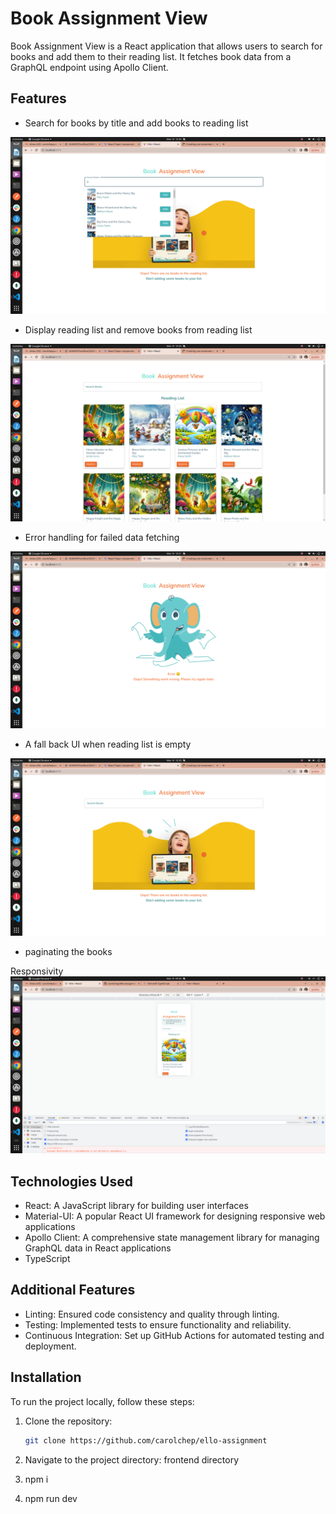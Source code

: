 # Book Assignment View

Book Assignment View is a React application that allows users to search for books and add them to their reading list. It fetches book data from a GraphQL endpoint using Apollo Client.

## Features

- Search for books by title and add books to reading list

![Search List](frontend/public/assets/searchlist.png)
- Display reading list  and remove books from reading list

![Search List](frontend/public/assets/booklist.png)
- Error handling for failed data fetching

![Search List](frontend/public/assets/errorpage.png)
- A fall back UI when reading list is empty

![Search List](frontend/public/assets/emptyreadinglist.png)
- paginating the books

Responsivity 
![Search List](frontend/public/assets/respnsive.png)



## Technologies Used

- React: A JavaScript library for building user interfaces
- Material-UI: A popular React UI framework for designing responsive web applications
- Apollo Client: A comprehensive state management library for managing GraphQL data in React applications
- TypeScript

## Additional Features

- Linting: Ensured code consistency and quality through linting.
- Testing: Implemented tests to ensure functionality and reliability.
- Continuous Integration: Set up GitHub Actions for automated testing and deployment.
## Installation

To run the project locally, follow these steps:

1. Clone the repository:

   ```bash
   git clone https://github.com/carolchep/ello-assignment
2. Navigate to the project directory: frontend directory
3. npm i 
4. npm run dev
